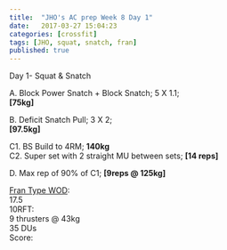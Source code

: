 ```yaml
---
title:  "JHO's AC prep Week 8 Day 1"
date:   2017-03-27 15:04:23
categories: [crossfit]
tags: [JHO, squat, snatch, fran]
published: true
---
```

Day 1- Squat & Snatch

A. Block Power Snatch + Block Snatch; 5 X 1.1;  
**[75kg]**  

B. Deficit Snatch Pull; 3 X 2;  
**[97.5kg]**  

C1. BS Build to 4RM; **140kg**  
C2. Super set with 2 straight MU between sets; **[14 reps]**  

D. Max rep of 90% of C1; **[9reps @ 125kg]**

[Fran Type WOD][link1]:  
17.5  
10RFT:  
9 thrusters @ 43kg  
35 DUs  
Score: 

[link1]: http://www.fitnesshq.com/fran-wod/
